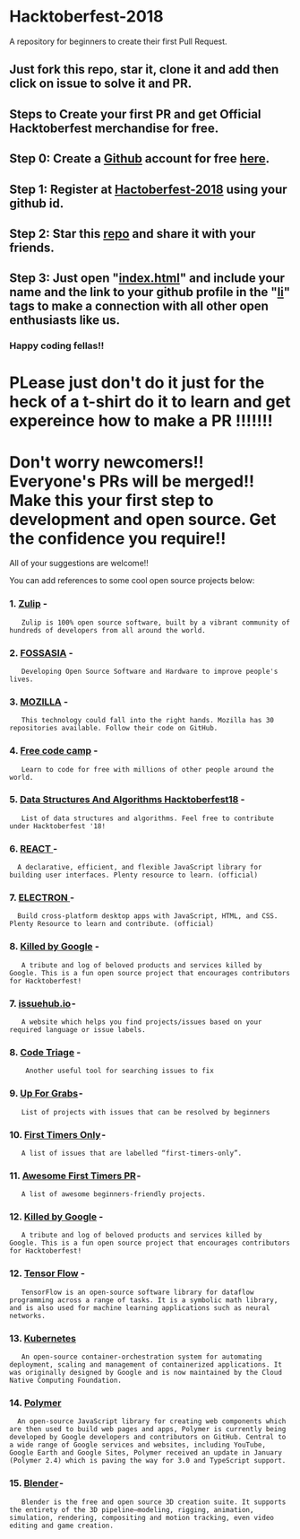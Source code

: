 # Hacktoberfest-2018 
A repository for beginners to create their first Pull Request. 
## Just fork this repo, star it, clone it and add then click on issue to solve it and PR.
## Steps to Create your first PR and get Official Hacktoberfest merchandise for free.
## Step 0: Create a [Github](https://github.com/) account for free [here](https://github.com/).
## Step 1: Register at [Hactoberfest-2018](https://hacktoberfest.digitalocean.com/) using your github id.
## Step 2: Star this [repo](https://github.com/Ishaan28malik/HACKTOBERFEST_2018-Beginners-) and share it with your friends.
## Step 3: Just open "[index.html](https://github.com/Ishaan28malik/HACKTOBERFEST_2018-Beginners-/blob/master/index.html)" and include your name and the link to your github profile in the "[li](https://github.com/Ishaan28malik/HACKTOBERFEST_2018-Beginners-/blob/master/index.html)" tags to make a connection with all other open enthusiasts like us.

### Happy coding fellas!!
# PLease just don't do it just for the heck of a t-shirt do it to learn and get expereince how to make a PR !!!!!!!
# Don't worry newcomers!! Everyone's PRs will be merged!! Make this your first step to development and open source. Get the          confidence you require!!

All of your suggestions are welcome!!

You can add references to some cool open source projects below:

### 1. [Zulip](https://github.com/zulip) -
       Zulip is 100% open source software, built by a vibrant community of hundreds of developers from all around the world.
       
### 2. [FOSSASIA](https://github.com/fossasia) -
       Developing Open Source Software and Hardware to improve people's lives.
       
### 3. [MOZILLA](https://github.com/mozilla) -
       This technology could fall into the right hands. Mozilla has 30 repositories available. Follow their code on GitHub.
       
### 4. [Free code camp](https://github.com/freeCodeCamp/freeCodeCamp) -
       Learn to code for free with millions of other people around the world.
       
### 5. [Data Structures And Algorithms Hacktoberfest18](https://github.com/kvaluruk/Data-Structures-And-Algorithms-Hacktoberfest18) -
       List of data structures and algorithms. Feel free to contribute under Hacktoberfest '18!
       
### 6. [REACT ](https://github.com/facebook/react) -
      A declarative, efficient, and flexible JavaScript library for building user interfaces. Plenty resource to learn. (official)
      
### 7. [ELECTRON ](https://github.com/electron/electron) -
      Build cross-platform desktop apps with JavaScript, HTML, and CSS. Plenty Resource to learn and contribute. (official)
      
### 8. [Killed by Google](https://github.com/codyogden/killedbygoogle) -       
       A tribute and log of beloved products and services killed by Google. This is a fun open source project that encourages contributors for Hacktoberfest!
       
### 7. [issuehub.io](https://issuehub.io) -
       A website which helps you find projects/issues based on your required language or issue labels.
       
### 8. [Code Triage](https://www.codetriage.com/) -
        Another useful tool for searching issues to fix

### 9. [Up For Grabs](https://up-for-grabs.net/) - 
       List of projects with issues that can be resolved by beginners

### 10. [First Timers Only](https://www.firsttimersonly.com/) - 
       A list of issues that are labelled “first-timers-only”.

### 11. [Awesome First Timers PR](https://github.com/MunGell/awesome-for-beginners) -
       A list of awesome beginners-friendly projects.

### 12. [Killed by Google](https://github.com/codyogden/killedbygoogle) -       
       A tribute and log of beloved products and services killed by Google. This is a fun open source project that encourages contributors for Hacktoberfest!

### 12. [Tensor Flow](https://github.com/tensorflow/tensorflow) -       
       TensorFlow is an open-source software library for dataflow programming across a range of tasks. It is a symbolic math library, and is also used for machine learning applications such as neural networks.
       
### 13. [Kubernetes](https://kubernetes.io/)
       An open-source container-orchestration system for automating deployment, scaling and management of containerized applications. It was originally designed by Google and is now maintained by the Cloud Native Computing Foundation.  

### 14. [Polymer](https://www.polymer-project.org/)
      An open-source JavaScript library for creating web components which are then used to build web pages and apps, Polymer is currently being developed by Google developers and contributors on GitHub. Central to a wide range of Google services and websites, including YouTube, Google Earth and Google Sites, Polymer received an update in January (Polymer 2.4) which is paving the way for 3.0 and TypeScript support.
      
### 15. [Blender](https://www.blender.org/) - 
       Blender is the free and open source 3D creation suite. It supports the entirety of the 3D pipeline—modeling, rigging, animation, simulation, rendering, compositing and motion tracking, even video editing and game creation.
